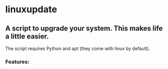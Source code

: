 # linuxupdate
## A script to upgrade your system. This makes life a little easier.
The script requires Python and apt (they come with linux by default).

### Features:

